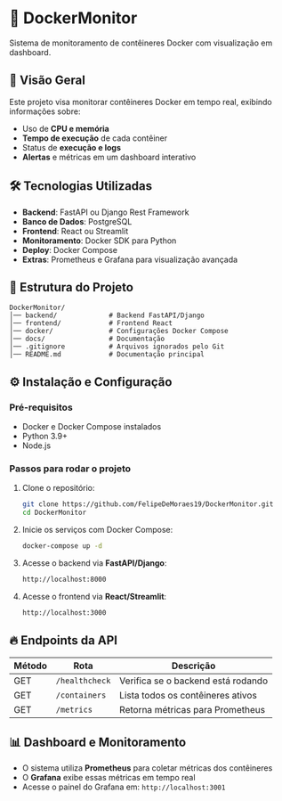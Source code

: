 # 🚀 DockerMonitor

Sistema de monitoramento de contêineres Docker com visualização em dashboard.

## 📌 Visão Geral

Este projeto visa monitorar contêineres Docker em tempo real, exibindo informações sobre:
- Uso de **CPU e memória**
- **Tempo de execução** de cada contêiner
- Status de **execução e logs**
- **Alertas** e métricas em um dashboard interativo

## 🛠 Tecnologias Utilizadas

- **Backend**: FastAPI ou Django Rest Framework
- **Banco de Dados**: PostgreSQL
- **Frontend**: React ou Streamlit
- **Monitoramento**: Docker SDK para Python
- **Deploy**: Docker Compose
- **Extras**: Prometheus e Grafana para visualização avançada

## 📂 Estrutura do Projeto

```
DockerMonitor/
│── backend/             # Backend FastAPI/Django
│── frontend/            # Frontend React
│── docker/              # Configurações Docker Compose
│── docs/                # Documentação
│── .gitignore           # Arquivos ignorados pelo Git
│── README.md            # Documentação principal
```

## ⚙️ Instalação e Configuração

### **Pré-requisitos**
- Docker e Docker Compose instalados
- Python 3.9+
- Node.js

### **Passos para rodar o projeto**

1. Clone o repositório:
   ```sh
   git clone https://github.com/FelipeDeMoraes19/DockerMonitor.git
   cd DockerMonitor
   ```

2. Inicie os serviços com Docker Compose:
   ```sh
   docker-compose up -d
   ```

3. Acesse o backend via **FastAPI/Django**:
   ```sh
   http://localhost:8000
   ```

4. Acesse o frontend via **React/Streamlit**:
   ```sh
   http://localhost:3000
   ```

## 🔥 Endpoints da API

| Método  | Rota               | Descrição                         |
|---------|--------------------|---------------------------------|
| GET     | `/healthcheck`      | Verifica se o backend está rodando |
| GET     | `/containers`       | Lista todos os contêineres ativos |
| GET     | `/metrics`          | Retorna métricas para Prometheus  |

## 📊 Dashboard e Monitoramento

- O sistema utiliza **Prometheus** para coletar métricas dos contêineres
- O **Grafana** exibe essas métricas em tempo real
- Acesse o painel do Grafana em: `http://localhost:3001`

